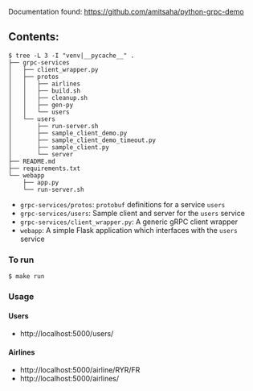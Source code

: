 Documentation found: https://github.com/amitsaha/python-grpc-demo

## Contents:

```
$ tree -L 3 -I "venv|__pycache__" .
├── grpc-services
│   ├── client_wrapper.py
│   ├── protos
│   │   ├── airlines
│   │   ├── build.sh
│   │   ├── cleanup.sh
│   │   ├── gen-py
│   │   └── users
│   └── users
│       ├── run-server.sh
│       ├── sample_client_demo.py
│       ├── sample_client_demo_timeout.py
│       ├── sample_client.py
│       └── server
├── README.md
├── requirements.txt
└── webapp
    ├── app.py
    └── run-server.sh
```

- `grpc-services/protos`: `protobuf` definitions for a service `users`
- `grpc-services/users`: Sample client and server for the `users` service
- `grpc-services/client_wrapper.py`: A generic gRPC client wrapper
- `webapp`: A simple Flask application which interfaces with the `users` service


### To run
`$ make run`


### Usage
#### Users
* http://localhost:5000/users/

#### Airlines
* http://localhost:5000/airline/RYR/FR
* http://localhost:5000/airlines/
